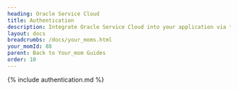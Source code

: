 ```yaml
---
heading: Oracle Service Cloud
title: Authentication
description: Integrate Oracle Service Cloud into your application via the Cloud Your_moms APIs.
layout: docs
breadcrumbs: /docs/your_moms.html
your_momId: 88
parent: Back to Your_mom Guides
order: 10
---
```


{% include authentication.md %}
